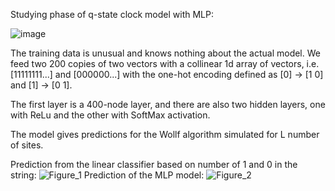 Studying phase of q-state clock model with MLP:

![image](https://github.com/user-attachments/assets/316d79eb-4c9d-47f0-95c9-b4528d0e2c1e)

The training data is unusual and knows nothing about the actual model. We feed two 200 copies of two vectors with a collinear 1d array of vectors, i.e. [11111111...] and [000000...] with
the one-hot encoding defined as [0] -> [1 0] and [1] -> [0 1].

The first layer is a 400-node layer, and there are also two hidden layers, one with ReLu and the other with SoftMax activation.

The model gives predictions for the Wollf algorithm simulated for L number of sites. 




Prediction from the linear classifier based on number of 1 and 0 in the string:
![Figure_1](https://github.com/user-attachments/assets/5451e407-7a00-44ed-bab9-67702392510f)
Prediction of the MLP model:
![Figure_2](https://github.com/user-attachments/assets/b2171307-0a1c-4f6a-bcce-8cb159cf18ff)
